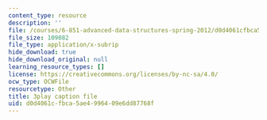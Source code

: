 ```yaml
---
content_type: resource
description: ''
file: /courses/6-851-advanced-data-structures-spring-2012/d0d4061cfbca5ae4996409e6dd87768f_FzS0n_Z8lrk.vtt
file_size: 109082
file_type: application/x-subrip
hide_download: true
hide_download_original: null
learning_resource_types: []
license: https://creativecommons.org/licenses/by-nc-sa/4.0/
ocw_type: OCWFile
resourcetype: Other
title: 3play caption file
uid: d0d4061c-fbca-5ae4-9964-09e6dd87768f
---
```

